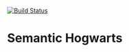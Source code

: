 [![Build Status](https://drone.reitz.dev/api/badges/troppes/semantic-hogwarts/status.svg)](https://drone.reitz.dev/troppes/semantic-hogwarts)

# Semantic Hogwarts

